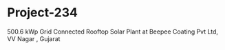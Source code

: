 # Project-234
500.6 kWp Grid Connected Rooftop Solar Plant at Beepee Coating Pvt Ltd, VV Nagar , Gujarat
